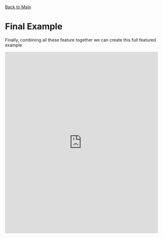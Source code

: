 [Back to Main](./)

# Final Example

Finally, combining all these feature together we can create this full featured example 


<iframe height="600" style="width: 100%;" scrolling="no" title="Untitled" src="https://codepen.io/plattar/embed/XJrOQQa?default-tab=js%2Cresult&editable=true" frameborder="no" loading="lazy" allowtransparency="true" allowfullscreen="true">
  See the Pen <a href="https://codepen.io/plattar/pen/XJrOQQa">
  Untitled</a> by Plattar (<a href="https://codepen.io/plattar">@plattar</a>)
  on <a href="https://codepen.io">CodePen</a>.
</iframe>

